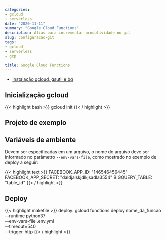 ```yaml
---
categories:
- gcloud
- serverless
date: "2020-11-11"
summary: "Google Cloud Functions"
description: Alias para incrementar produtividade no git
slug: configuracao-git
tags:
- gcloud
- serverless
- gcp

title: Google Cloud Functions
---
```


- [Instalação gcloud, gsutil e bq](https://cloud.google.com/sdk/docs/install)

## Inicialização gcloud
{{< highlight bash >}}
gcloud init
{{< / highlight >}}

## Projeto de exemplo


## Variáveis de ambiente

Devem ser especificadas em um arquivo, o nome do arquivo deve ser informado no parâmetro `--env-vars-file`, como mostrado no exemplo de deploy a seguir:

{{< highlight text >}}
FACEBOOK_APP_ID: "146546456445"
FACEBOOK_APP_SECRET: "daldjalskjdlkjsadla3554"
BIGQUERY_TABLE: "table_id"
{{< / highlight >}}

## Deploy
{{< highlight makefile >}}
deploy:
	gcloud functions deploy nome_da_funcao \
		--runtime python37 \
		--env-vars-file .env.yml \
		--timeout=540 \
		--trigger-http
{{< / highlight >}}




